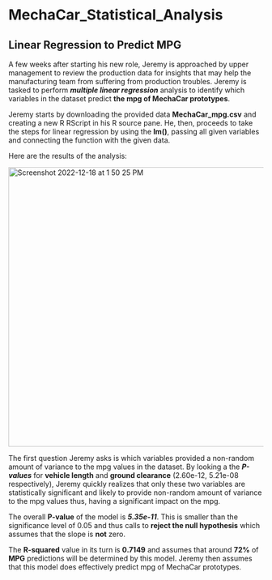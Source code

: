# MechaCar_Statistical_Analysis

## Linear Regression to Predict MPG

A few weeks after starting his new role, Jeremy is approached by upper management to review the production data for insights that may help the manufacturing team from suffering from production troubles. Jeremy is tasked to perform ***multiple linear regression*** analysis to identify which variables in the dataset predict **the mpg of MechaCar prototypes**.

Jeremy starts by downloading the provided data **MechaCar_mpg.csv** and creating a new R RScript in his R source pane. He, then, proceeds to take the steps for linear regression by using the **lm()**, passing all given variables and connecting the function with the given data. 

Here are the results of the analysis:

<img width="552" alt="Screenshot 2022-12-18 at 1 50 25 PM" src="https://user-images.githubusercontent.com/111609994/208321606-d879f838-1ffa-4638-bc3b-9eee89784b26.png">

The first question Jeremy asks is which variables provided a non-random amount of variance to the mpg values in the dataset. By looking a the ***P-values*** for **vehicle length** and **ground clearance** (2.60e-12, 5.21e-08 respectively), Jeremy quickly realizes that only these two variables are statistically significant and likely to provide non-random amount of variance to the mpg values thus, having a significant impact on the mpg. 

The overall **P-value** of the model is ***5.35e-11***. This is smaller than the significance level of 0.05 and thus calls to **reject the null hypothesis** which assumes that the slope is **not** zero. 

The **R-squared** value in its turn is **0.7149** and assumes that around **72%** of **MPG** predictions will be determined by this model. Jeremy then assumes that this model does effectively predict mpg of MechaCar prototypes. 


